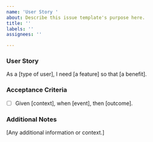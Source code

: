 ```yaml
---
name: 'User Story '
about: Describe this issue template's purpose here.
title: ''
labels: ''
assignees: ''

---
```


### User Story
As a [type of user], I need [a feature] so that [a benefit].

### Acceptance Criteria
- [ ] Given [context], when [event], then [outcome].

### Additional Notes
[Any additional information or context.]
